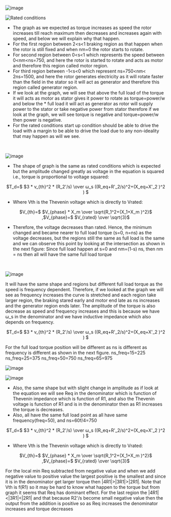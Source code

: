 
![image](https://user-images.githubusercontent.com/68920161/176968323-d1be87a5-ef5e-405a-9d65-261905cac2b1.png)

![Rated conditions](https://user-images.githubusercontent.com/68920161/176967914-d7e83523-a752-42cd-953f-090d803aac5f.png)

* The graph as we expected as torque increases as speed the rotor increases till reach maximum then decreases and increases again with speed, and below we will explain why that happen.
* For the first region between 2<s<1 braking region as that happen when the rotor is still fixed and when nm=0 the rotor starts to rotate. 
* For second region between 0<s<1 which represents the speed between 0<nm<ns=750, and here the rotor is started to rotate and acts as motor and therefore this region called motor region.
* For third region between -1<s<0 which represent ns=750<nm< 2ns=1500, and here the rotor generates electricity as it will rotate faster than the field in the stator so it will act as generator and therefore this region called generator region.
* If we look at the graph, we will see that above the full load of the torque it will acts as motor as stator gives it power to rotate as torque=power/w and below the * full load it will act as generator as rotor will supply power to the stator or take negative power from stator therefore if we look at the graph, we will see torque is negative and torque=power/w then power is negative.
* For the rated conditions start up condition should be able to drive the load with a margin to be able to drive the load due to any non-ideality that may happen as will we see.
<br>

![image](https://user-images.githubusercontent.com/68920161/176968489-a14dd6a4-4a2d-4e25-95c9-f5a1e05bf95f.png)
* The shape of graph is the same as rated conditions which is expected but the amplitude changed greatly as voltage in the equation is squared i.e., torque is proportional to voltage squared:
<p align="center">
$T_d=$ $3 * v_{th}^2 * (R_2'/s) \over ω_s ((R_eq+R'_2/s)^2+(X_eq+X'_2 )^2 ) $
</p>

* Where Vth is the Thevenin voltage which is directly to Vrated:
<p align="center">
$V_{th}=$ $V_{phase} * X_m \over \sqrt{R_1^2+(X_1+X_m )^2}$
,$V_{phase}=$ $V_{rated} \over \sqrt{3}$
</p>

* Therefore, the voltage decreases than rated. Hence, the minimum changed and became nearer to full load torque (s=0, n=ns) as the voltage decreases, but the regions still the same as full load is the same and we can observe this point by looking at the intersection as shown in the next figure:
Since full load happen at s=0 and nm=(1-s) ns, then nm = ns then all will have the same full load torque
<br>

![image](https://user-images.githubusercontent.com/68920161/176970986-fb2c8798-5599-43c0-9580-173412e07867.png)

 
It will have the same shape and regions but different full load torque as the speed is frequency dependent. Therefore, if we looked at the graph we will see as frequency increases the curve is stretched and each region take larger region, the braking stared early and motor end late as ns increases and the generator region ends later. 
The amplitude of the torque is also decrease as speed and frequency increases and this is because we have ω_s  in the denominator and we have inductive impedance which also depends on frequency.
<p align="center">
$T_d=$ $3 * v_{th}^2 * (R_2'/s) \over ω_s ((R_eq+R'_2/s)^2+(X_eq+X'_2 )^2 ) $
</p>
For the full load torque position will be different as ns is different as frequency is different as shown in the next figure.
ns_freq=15=225
ns_freq=25=375
ns_freq=50=750
ns_freq=65=975
 <br>
 
![image](https://user-images.githubusercontent.com/68920161/176971044-bad83fd7-b66c-4949-ab82-6690f247689a.png)

![image](https://user-images.githubusercontent.com/68920161/176971146-14950e19-25c4-4f12-b7c4-0851dcce22ff.png)

* Also, the same shape but with slight change in amplitude as if look at the equation we will see Req in the denominator which is function of Thevenin impedance which is function of R1, and also the Thevenin voltage is function of R1 and is in the denominator then as R1 increases the torque is decreases.
* Also, all have the same full load point as all have same frequency(freq=50), and ns=60f/4=750

<p align="center">
$T_d=$ $3 * v_{th}^2 * (R_2'/s) \over ω_s ((R_eq+R'_2/s)^2+(X_eq+X'_2 )^2 ) $
</p>

* Where Vth is the Thevenin voltage which is directly to Vrated:
<p align="center">
$V_{th}=$ $V_{phase} * X_m \over \sqrt{R_1^2+(X_1+X_m )^2}$
,$V_{phase}=$ $V_{rated} \over \sqrt{3}$
</p>

For the local min Req subtracted from negative value and when we add negative value to positive value the largest positive is the smallest and since it is in the denominator get larger torque then |4R1|>|3R1|>|2R1|.
Note that Vth is f(R1) so it may be hard to know what happen to the torque but from graph it seems that Req has dominant effect. 
For the last region the |4R1|<|3R1|<|2R1| and that because R2'/s become small negative value then the output from the addition is positive so as Req increases the denominator increases and torque decreases  

